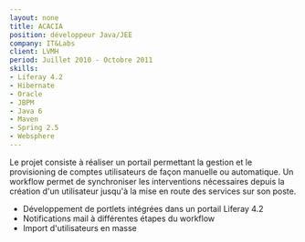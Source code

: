 ```yaml
---
layout: none
title: ACACIA
position: développeur Java/JEE
company: IT&Labs
client: LVMH
period: Juillet 2010 - Octobre 2011
skills:
- Liferay 4.2
- Hibernate
- Oracle
- JBPM
- Java 6
- Maven
- Spring 2.5
- Websphere
---
```

Le projet consiste à réaliser un portail permettant la gestion et le provisioning de comptes utilisateurs de façon manuelle ou automatique. Un workflow permet de synchroniser les interventions nécessaires depuis la création d'un utilisateur jusqu'à la mise en route des services sur son poste.

* Développement de portlets intégrées dans un portail Liferay 4.2
* Notifications mail à différentes étapes du workflow
* Import d'utilisateurs en masse

